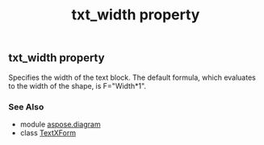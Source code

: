 ﻿---
title: txt_width property
second_title: Aspose.Diagram for Python via .NET API References
description: 
type: docs
weight: 100
url: /python-net/aspose.diagram/textxform/txt_width/
is_root: false
---

## txt_width property


Specifies the width of the text block. The default formula, which evaluates to the width of the shape, is F="Width*1".

### See Also
* module [aspose.diagram](../../)
* class [TextXForm](/diagram/python-net/aspose.diagram/textxform)
